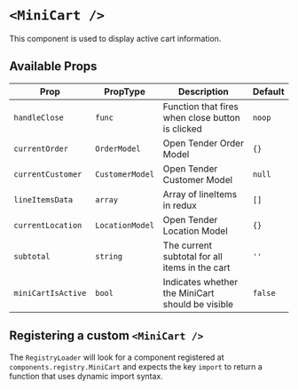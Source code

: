 # `<MiniCart />`

This component is used to display active cart information.

## Available Props

| Prop               | PropType        | Description                                      | Default |
| ------------------ | --------------- | ------------------------------------------------ | ------- |
| `handleClose`      | `func`          | Function that fires when close button is clicked | `noop`  |
| `currentOrder`     | `OrderModel`    | Open Tender Order Model                          | `{}`    |
| `currentCustomer`  | `CustomerModel` | Open Tender Customer Model                       | `null`  |
| `lineItemsData`    | `array`         | Array of lineItems in redux                      | `[]`    |
| `currentLocation`  | `LocationModel` | Open Tender Location Model                       | `{}`    |
| `subtotal`         | `string`        | The current subtotal for all items in the cart   | `''`    |
| `miniCartIsActive` | `bool`          | Indicates whether the MiniCart should be visible | `false` |

## Registering a custom `<MiniCart />`

The `RegistryLoader` will look for a component registered at `components.registry.MiniCart` and expects the key `import` to return a function that uses dynamic import syntax.
